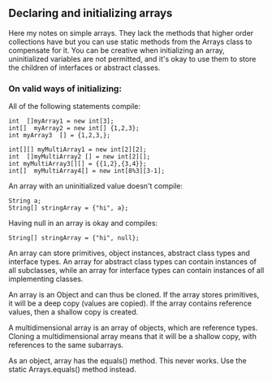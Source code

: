 ## Declaring and initializing arrays

Here my notes on simple arrays. They lack the methods that higher order collections have but you can use static methods from the Arrays class to compensate for it. You can be creative when initializing an array, uninitialized variables are not permitted, and it's okay to use them to store the children of interfaces or abstract classes.


### On valid ways of initializing:

All of the following statements compile:

```
int  []myArray1 = new int[3];
int[]  myArray2 = new int[] {1,2,3};
int myArray3  [] = {1,2,3,};

int[][] myMultiArray1 = new int[2][2];
int  []myMultiArray2 [] = new int[2][];
int myMultiArray3[][] = {{1,2},{3,4}};
int[]  myMultiArray4[] = new int[8%3][3-1];
```

An array with an uninitialized value doesn't compile:

```
String a;        
String[] stringArray = {"hi", a};
```

Having null in an array is okay and compiles:
```
String[] stringArray = {"hi", null};
```

An array can store primitives, object instances, abstract class types and interface types. An array for abstract class types can contain instances of all subclasses, while an array for interface types can contain instances of all implementing classes.

An array is an Object and can thus be cloned. If the array stores primitives, it will be a deep copy (values are copied). If the array contains reference values, then a shallow copy is created.

A multidimensional array is an array of objects, which are reference types. Cloning a multidimensional array means that it will be a shallow copy, with references to the same subarrays.

As an object, array has the equals() method. This never works. Use the static Arrays.equals() method instead.